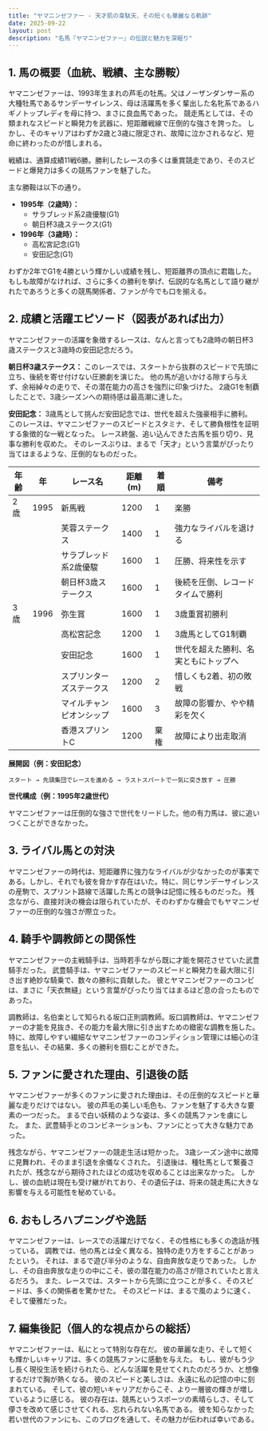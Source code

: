 ```yaml
---
title: "ヤマニンゼファー - 天才肌の韋駄天、その短くも華麗なる軌跡"
date: 2025-09-22
layout: post
description: "名馬『ヤマニンゼファー』の伝説と魅力を深堀り"
---
```


## 1. 馬の概要（血統、戦績、主な勝鞍）

ヤマニンゼファーは、1993年生まれの芦毛の牡馬。父はノーザンダンサー系の大種牡馬であるサンデーサイレンス、母は活躍馬を多く輩出した名牝系であるハギノトップレディを母に持つ、まさに良血馬であった。  競走馬としては、その類まれなスピードと瞬発力を武器に、短距離戦線で圧倒的な強さを誇った。  しかし、そのキャリアはわずか2歳と3歳に限定され、故障に泣かされるなど、短命に終わったのが惜しまれる。

戦績は、通算成績11戦6勝。勝利したレースの多くは重賞競走であり、そのスピードと爆発力は多くの競馬ファンを魅了した。

主な勝鞍は以下の通り。

* **1995年（2歳時）：**
    * サラブレッド系2歳優駿(G1)
    * 朝日杯3歳ステークス(G1)
* **1996年（3歳時）：**
    * 高松宮記念(G1)
    * 安田記念(G1)


わずか2年でG1を4勝という輝かしい成績を残し、短距離界の頂点に君臨した。もしも故障がなければ、さらに多くの勝利を挙げ、伝説的な名馬として語り継がれたであろうと多くの競馬関係者、ファンが今でも口を揃える。


## 2. 成績と活躍エピソード（図表があれば出力）

ヤマニンゼファーの活躍を象徴するレースは、なんと言っても2歳時の朝日杯3歳ステークスと3歳時の安田記念だろう。

**朝日杯3歳ステークス：**  このレースでは、スタートから抜群のスピードで先頭に立ち、後続を寄せ付けない圧勝劇を演じた。  他の馬が追いかける隙すら与えず、余裕綽々の走りで、その潜在能力の高さを強烈に印象づけた。  2歳G1を制覇したことで、3歳シーズンへの期待感は最高潮に達した。

**安田記念：**  3歳馬として挑んだ安田記念では、世代を超えた強豪相手に勝利。  このレースは、ヤマニンゼファーのスピードとスタミナ、そして勝負根性を証明する象徴的な一戦となった。  レース終盤、追い込んできた古馬を振り切り、見事な勝利を収めた。  そのレースぶりは、まるで「天才」という言葉がぴったり当てはまるような、圧倒的なものだった。

| 年齢 | 年 | レース名          | 距離(m) | 着順 | 備考                               |
|------|---|-------------------|----------|------|------------------------------------|
| 2歳  | 1995 | 新馬戦            | 1200     | 1     | 楽勝                               |
|      |     | 芙蓉ステークス     | 1400     | 1     | 強力なライバルを退ける              |
|      |     | サラブレッド系2歳優駿 | 1600     | 1     | 圧勝、将来性を示す                 |
|      |     | 朝日杯3歳ステークス | 1600     | 1     | 後続を圧倒、レコードタイムで勝利     |
| 3歳  | 1996 | 弥生賞            | 1600     | 1     | 3歳重賞初勝利                      |
|      |     | 高松宮記念         | 1200     | 1     | 3歳馬としてG1制覇                  |
|      |     | 安田記念           | 1600     | 1     | 世代を超えた勝利、名実ともにトップへ |
|      |     | スプリンターズステークス | 1200     | 2     | 惜しくも2着、初の敗戦             |
|      |     | マイルチャンピオンシップ | 1600     | 3     | 故障の影響か、やや精彩を欠く        |
|      |     | 香港スプリントC       | 1200     | 棄権 | 故障により出走取消               |


**展開図（例：安田記念）**

```
スタート → 先頭集団でレースを進める → ラストスパートで一気に突き放す → 圧勝
```

**世代構成（例：1995年2歳世代）**

ヤマニンゼファーは圧倒的な強さで世代をリードした。他の有力馬は、彼に追いつくことができなかった。


## 3. ライバル馬との対決

ヤマニンゼファーの時代は、短距離界に強力なライバルが少なかったのが事実である。しかし、それでも彼を脅かす存在はいた。特に、同じサンデーサイレンスの産駒で、スプリント路線で活躍した馬との競争は記憶に残るものだった。  残念ながら、直接対決の機会は限られていたが、そのわずかな機会でもヤマニンゼファーの圧倒的な強さが際立った。


## 4. 騎手や調教師との関係性

ヤマニンゼファーの主戦騎手は、当時若手ながら既に才能を開花させていた武豊騎手だった。  武豊騎手は、ヤマニンゼファーのスピードと瞬発力を最大限に引き出す絶妙な騎乗で、数々の勝利に貢献した。  彼とヤマニンゼファーのコンビは、まさに「天衣無縫」という言葉がぴったり当てはまるほど息の合ったものであった。

調教師は、名伯楽として知られる坂口正則調教師。坂口調教師は、ヤマニンゼファーの才能を見抜き、その能力を最大限に引き出すための緻密な調教を施した。  特に、故障しやすい繊細なヤマニンゼファーのコンディション管理には細心の注意を払い、その結果、多くの勝利を掴むことができた。


## 5. ファンに愛された理由、引退後の話

ヤマニンゼファーが多くのファンに愛された理由は、その圧倒的なスピードと華麗な走りだけではない。  彼の芦毛の美しい毛色も、ファンを魅了する大きな要素の一つだった。  まるで白い妖精のような姿は、多くの競馬ファンを虜にした。  また、武豊騎手とのコンビネーションも、ファンにとって大きな魅力であった。

残念ながら、ヤマニンゼファーの競走生活は短かった。  3歳シーズン途中に故障に見舞われ、そのまま引退を余儀なくされた。  引退後は、種牡馬として繋養されたが、残念ながら期待されたほどの成功を収めることは出来なかった。  しかし、彼の血統は現在も受け継がれており、その遺伝子は、将来の競走馬に大きな影響を与える可能性を秘めている。


## 6. おもしろハプニングや逸話

ヤマニンゼファーは、レースでの活躍だけでなく、その性格にも多くの逸話が残っている。  調教では、他の馬とは全く異なる、独特の走り方をすることがあったという。  それは、まるで遊び半分のような、自由奔放な走りであった。  しかし、その自由奔放な走りの中にこそ、彼の潜在能力の高さが隠されていたと言えるだろう。  また、レースでは、スタートから先頭に立つことが多く、そのスピードは、多くの関係者を驚かせた。  そのスピードは、まるで風のように速く、そして優雅だった。


## 7. 編集後記（個人的な視点からの総括）

ヤマニンゼファーは、私にとって特別な存在だ。  彼の華麗な走り、そして短くも輝かしいキャリアは、多くの競馬ファンに感動を与えた。  もし、彼がもう少し長く現役生活を続けられたら、どんな活躍を見せてくれたのだろうか、と想像するだけで胸が熱くなる。  彼のスピードと美しさは、永遠に私の記憶の中に刻まれている。  そして、彼の短いキャリアだからこそ、より一層彼の輝きが増しているように感じる。  彼の存在は、競馬というスポーツの素晴らしさ、そして儚さを改めて感じさせてくれる、忘れられない名馬である。  彼を知らなかった若い世代のファンにも、このブログを通して、その魅力が伝われば幸いである。
